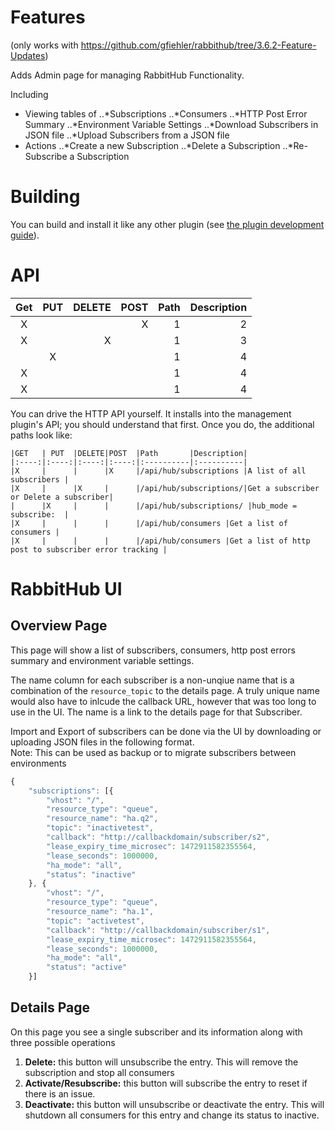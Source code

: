 # Features
(only works with https://github.com/gfiehler/rabbithub/tree/3.6.2-Feature-Updates)

Adds Admin page for managing RabbitHub Functionality.

Including
* Viewing tables of 
  ..*Subscriptions
  ..*Consumers
  ..*HTTP Post Error Summary
  ..*Environment Variable Settings
  ..*Download Subscribers in JSON file
  ..*Upload Subscribers from a JSON file
* Actions
  ..*Create a new Subscription
  ..*Delete a Subscription
  ..*Re-Subscribe a Subscription

# Building

You can build and install it like any other plugin (see
[the plugin development guide](http://www.rabbitmq.com/plugin-development.html)).

# API
| Get  | PUT  | DELETE  | POST | Path | Description |
| :-------------: |:-------------:| -----:| ------:| ------:| ------:|
| X |   |   | X | 1 | 2 |
| X |   | X |   | 1 | 3 |
|   | X |   |   | 1 | 4 |
| X |   |   |   | 1 | 4 |
| X |   |   |   | 1 | 4 |
You can drive the HTTP API yourself. It installs into the management plugin's API; you should understand that first. Once you do, the additional paths look like:
    
    |GET   | PUT  |DELETE|POST  |Path       |Description|
    |:----:|:----:|:----:|:----:|:----------|:----------|
    |X     |      |      |X     |/api/hub/subscriptions |A list of all subscribers |
    |X     |      |X     |      |/api/hub/subscriptions/|Get a subscriber or Delete a subscriber|	
    |      |X     |      |      |/api/hub/subscriptions/ |hub_mode = subscribe:  |
    |X     |      |      |      |/api/hub/consumers |Get a list of consumers |
    |X     |      |      |      |/api/hub/consumers |Get a list of http post to subscriber error tracking |
    
    
# RabbitHub UI
## Overview Page
This page will show a list of subscribers, consumers, http post errors summary and environment variable settings.

The name column for each subscriber is a non-unqiue name that is a combination of the `resource_topic` to the details page.  A truly unique name would also have to inlcude the callback URL, however that was too long to use in the UI.  The name is a link to the details page for that Subscriber.

Import and Export of subscribers can be done via the UI by downloading or uploading JSON files in the following format.  
Note:  This can be used as backup or to migrate subscribers between environments

```javascript
{
	"subscriptions": [{
		"vhost": "/",
		"resource_type": "queue",
		"resource_name": "ha.q2",
		"topic": "inactivetest",
		"callback": "http://callbackdomain/subscriber/s2",
		"lease_expiry_time_microsec": 1472911582355564,
		"lease_seconds": 1000000,
		"ha_mode": "all",
		"status": "inactive"
	}, {
		"vhost": "/",
		"resource_type": "queue",
		"resource_name": "ha.1",
		"topic": "activetest",
		"callback": "http://callbackdomain/subscriber/s1",
		"lease_expiry_time_microsec": 1472911582355564,
		"lease_seconds": 1000000,
		"ha_mode": "all",
		"status": "active"
	}]
```

## Details Page
On this page you see a single subscriber and its information along with three possible operations

 1. **Delete:** this button will unsubscribe the entry.  This will remove the subscription and stop all consumers
 2. **Activate/Resubscribe:**  this button will subscribe the entry to reset if there is an issue.
 3. **Deactivate:**  this button will unsubscribe or deactivate the entry.  This will shutdown all consumers for this entry and change its status to inactive.





 
    
    
